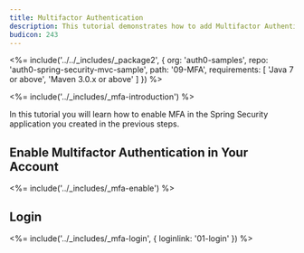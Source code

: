 ```yaml
---
title: Multifactor Authentication
description: This tutorial demonstrates how to add Multifactor Authentication to your Java Spring Security web app with Auth0.
budicon: 243
---
```


<%= include('../../_includes/_package2', {
  org: 'auth0-samples',
  repo: 'auth0-spring-security-mvc-sample',
  path: '09-MFA',
  requirements: [
    'Java 7 or above',
    'Maven 3.0.x or above'
  ]
}) %>



<%= include('../_includes/_mfa-introduction') %>

In this tutorial you will learn how to enable MFA in the Spring Security application you created in the previous steps.

## Enable Multifactor Authentication in Your Account

<%= include('../_includes/_mfa-enable') %>

## Login

<%= include('../_includes/_mfa-login', { loginlink: '01-login' }) %>
